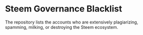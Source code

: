 # Steem Governance Blacklist

The repository lists the accounts who are extensively plagiarizing, spamming, milking, or destroying the Steem ecosystem.
